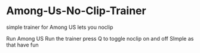 # Among-Us-No-Clip-Trainer
simple trainer for Among US lets you noclip

Run Among US
Run the trainer
press Q to toggle noclip on and off
SImple as that
have fun
